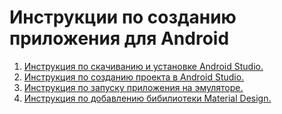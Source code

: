 # Инструкции по созданию приложения для Android

1. [Инструкция по скачиванию и установке Android Studio.](android_studio/instruction1.md) 
2. [Инструкция по созданию проекта в Android Studio.](project_creation/instruction2.md) 
3. [Инструкция по запуску приложения на эмуляторе.](emulator/instruction3.md) 
4. [Инструкция по добавлению бибилиотеки Material Design.](MaterialDesign/instruction.md) 

